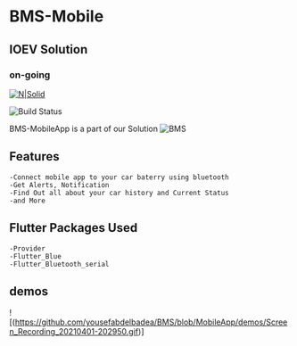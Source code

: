 # BMS-Mobile
## IOEV Solution 
### on-going
[![N|Solid](https://resume.mukamal.ninja/images/logo.png)](https://resume.mukamal.ninja/)

![Build Status](https://travis-ci.org/joemccann/dillinger.svg?branch=master)

BMS-MobileApp is a part of our Solution ![BMS](https://github.com/yousefabdelbadea/BMS/tree/master) 
## Features
    -Connect mobile app to your car baterry using bluetooth
    -Get Alerts, Notification
    -Find Out all about your car history and Current Status
    -and More

## Flutter Packages Used
    -Provider
    -Flutter_Blue
    -Flutter_Bluetooth_serial


## demos
![(https://github.com/yousefabdelbadea/BMS/blob/MobileApp/demos/Screen_Recording_20210401-202950.gif)]
